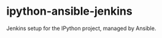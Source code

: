 ipython-ansible-jenkins
=======================

Jenkins setup for the IPython project, managed by Ansible.
